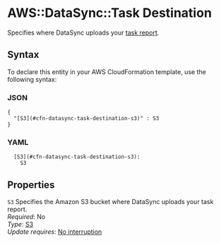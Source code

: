 # AWS::DataSync::Task Destination<a name="aws-properties-datasync-task-destination"></a>

Specifies where DataSync uploads your [task report](https://docs.aws.amazon.com/datasync/latest/userguide/creating-task-reports.html)\.

## Syntax<a name="aws-properties-datasync-task-destination-syntax"></a>

To declare this entity in your AWS CloudFormation template, use the following syntax:

### JSON<a name="aws-properties-datasync-task-destination-syntax.json"></a>

```
{
  "[S3](#cfn-datasync-task-destination-s3)" : S3
}
```

### YAML<a name="aws-properties-datasync-task-destination-syntax.yaml"></a>

```
  [S3](#cfn-datasync-task-destination-s3): 
    S3
```

## Properties<a name="aws-properties-datasync-task-destination-properties"></a>

`S3`  <a name="cfn-datasync-task-destination-s3"></a>
Specifies the Amazon S3 bucket where DataSync uploads your task report\.  
*Required*: No  
*Type*: [S3](aws-properties-datasync-task-s3.md)  
*Update requires*: [No interruption](https://docs.aws.amazon.com/AWSCloudFormation/latest/UserGuide/using-cfn-updating-stacks-update-behaviors.html#update-no-interrupt)